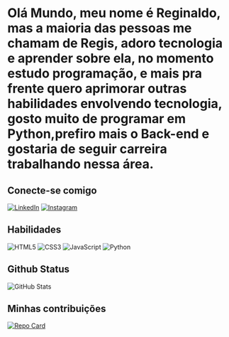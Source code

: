 # Olá Mundo, meu nome é Reginaldo, mas a maioria das pessoas me chamam de Regis, adoro tecnologia e aprender sobre ela, no momento estudo programação, e mais pra frente quero aprimorar outras habilidades envolvendo tecnologia, gosto muito de programar em Python,prefiro mais o Back-end e gostaria de seguir carreira trabalhando nessa área.


## Conecte-se comigo

[![LinkedIn](https://img.shields.io/badge/LinkedIn-000?style=for-the-badge&logo=linkedin&logoColor=0E76A8)](https://www.linkedin.com/in/reginaldo-muniz-lopes-junior-ti/)
[![Instagram](https://img.shields.io/badge/Instagram-000?style=for-the-badge&logo=instagram)](https://www.instagram.com/regis.lmj/)


## Habilidades

![HTML5](https://img.shields.io/badge/HTML5-000?style=for-the-badge&logo=html5)
![CSS3](https://img.shields.io/badge/CSS3-000?style=for-the-badge&logo=css3&logoColor=264CE4)
![JavaScript](https://img.shields.io/badge/JavaScript-000?style=for-the-badge&logo=javascript)
![Python](https://img.shields.io/badge/Python-000?style=for-the-badge&logo=python)

## Github Status

![GitHub Stats](https://github-readme-stats.vercel.app/api?username=Reginaldolm&theme=transparent&bg_color=000&border_color=30A3DC&show_icons=true&icon_color=30A3DC&title_color=E94D5F&text_color=FFF&hide_title=true&hide=stars)

## Minhas contribuições

[![Repo Card](https://github-readme-stats.vercel.app/api/pin/?username=Reginaldolm&repo=dio-lab-open-source&bg_color=000&border_color=30A3DC&show_icons=true&icon_color=30A3DC&title_color=E94D5F&text_color=FFF)](https://github.com/Reginaldolm/dio-lab-open-source)

